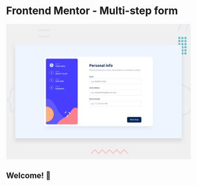 # Frontend Mentor - Multi-step form

![Design preview for the Multi-step form coding challenge](./design/desktop-preview.jpg)

## Welcome! 👋


